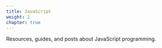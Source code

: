 ```yaml
---
title: JavaScript
weight: 2
chapter: true
---
```


Resources, guides, and posts about JavaScript programming.